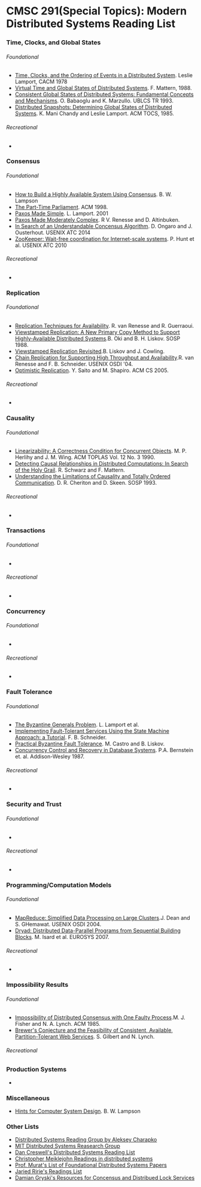 # CMSC 291(Special Topics): Modern Distributed Systems Reading List

### Time, Clocks, and Global States
###### Foundational
* [Time, Clocks, and the Ordering of Events in a Distributed System](https://lamport.azurewebsites.net/pubs/time-clocks.pdf). Leslie Lamport, CACM 1978
* [Virtual Time and Global States of Distributed Systems](https://pages.cs.wisc.edu/~remzi/Classes/739/Fall2016/Papers/mattern89.pdf). F. Mattern, 1988.
* [Consistent Global States of Distributed Systems: Fundamental Concepts and Mechanisms](https://www.cs.utexas.edu/users/lorenzo/corsi/cs380d/papers/chapt4.pdf). O. Babaoglu and K. Marzullo. UBLCS TR 1993.
* [Distributed Snapshots: Determining Global States of Distributed Systems](https://lamport.azurewebsites.net/pubs/chandy.pdf). K. Mani Chandy and Leslie Lamport. ACM TOCS, 1985. 

###### Recreational
* 
 
### Consensus
###### Foundational
* [How to Build a Highly Available System Using Consensus](https://citeseerx.ist.psu.edu/viewdoc/download?doi=10.1.1.61.8330&rep=rep1&type=pdf). B. W. Lampson
* [The Part-Time Parliament](https://lamport.azurewebsites.net/pubs/lamport-paxos.pdf). ACM 1998.
* [Paxos Made Simple](https://lamport.azurewebsites.net/pubs/paxos-simple.pdf). L. Lamport. 2001
* [Paxos Made Moderately Complex](https://www.cs.cornell.edu/courses/cs7412/2011sp/paxos.pdf). R V. Renesse and D. Altinbuken.
* [In Search of an Understandable Concensus Algorithm](https://web.stanford.edu/~ouster/cgi-bin/papers/raft-atc14). D. Ongaro and J. Ousterhout. USENIX ATC 2014
* [ZooKeeper: Wait-free coordination for Internet-scale systems](https://static.usenix.org/event/usenix10/tech/full_papers/Hunt.pdf). P. Hunt et al. USENIX ATC 2010
###### Recreational
* 

### Replication
###### Foundational
* [Replication Techniques for Availability](https://www.researchgate.net/publication/221029788_Replication_Techniques_for_Availability). R. van Renesse and R. Guerraoui. 
* [Viewstamped Replication: A New Primary Copy Method to Support Highly-Available Distributed Systems](https://pmg.csail.mit.edu/papers/vr.pdf).B. Oki and B. H. Liskov. SOSP 1988.
* [Viewstamped Replication Revisited](https://pmg.csail.mit.edu/papers/vr-revisited.pdf).B. Liskov and J. Cowling.
* [Chain Replication for Supporting High Throughput and Availability](https://www.usenix.org/legacy/event/osdi04/tech/full_papers/renesse/renesse.pdf).R. van Renesse and F. B. Schneider. USENIX OSDI '04. 
* [Optimistic Replication](https://pages.lip6.fr/Marc.Shapiro/papers/Optimistic_Replication_Computing_Surveys_2005-03_cameraready.pdf). Y. Saito and M. Shapiro. ACM CS 2005.

###### Recreational
* 


### Causality
###### Foundational
* [Linearizability: A Correctness Condition for Concurrent Objects](https://cs.brown.edu/~mph/HerlihyW90/p463-herlihy.pdf). M. P. Herlihy and J. M. Wing. ACM TOPLAS Vol. 12 No. 3 1990.
* [Detecting Causal Relationships in Distributed Computations: In Search of the Holy Grail](https://www.vs.inf.ethz.ch/publ/papers/holygrail.pdf). R. Schwarz and F. Mattern. 
* [Understanding the Limitations of Causality and Totally Ordered Communication](https://www.cs.rice.edu/~alc/comp520/papers/Cheriton_Skeen.pdf). D. R. Cheriton and D. Skeen. SOSP 1993.

###### Recreational
*

### Transactions
###### Foundational
*

###### Recreational
*

### Concurrency
###### Foundational
*
###### Recreational
*

### Fault Tolerance
###### Foundational
* [The Byzantine Generals Problem](https://www.cs.cornell.edu/courses/cs614/2004sp/papers/LSP82.pdf). L. Lamport et al. 
* [Implementing Fault-Tolerant Services Using the State Machine Approach: a Tutorial](https://www.cs.cornell.edu/fbs/publications/SMSurvey.pdf). F. B. Schneider.
* [Practical Byzantine Fault Tolerance](https://pmg.csail.mit.edu/papers/osdi99.pdf). M. Castro and B. Liskov. 
* [Concurrency Control and Recovery in Database Systems](https://courses.cs.washington.edu/courses/cse551/09au/papers/CSE550BHG-Ch7.pdf). P.A. Bernstein et. al. Addison-Wesley 1987.
###### Recreational
*


### Security and Trust
###### Foundational
*
###### Recreational
*

### Programming/Computation Models
###### Foundational
* [MapReduce: Simplified Data Processing on Large Clusters](https://static.googleusercontent.com/media/research.google.com/en//archive/mapreduce-osdi04.pdf).J. Dean and S. GHemawat. USENIX OSDI 2004.
* [Dryad: Distributed Data-Parallel Programs from Sequential Building Blocks](https://www.microsoft.com/en-us/research/wp-content/uploads/2007/03/eurosys07.pdf). M. Isard et al. EUROSYS 2007.


###### Recreational
*

### Impossibility Results
###### Foundational
* [Impossibility of Distributed Consensus with One Faulty Process](https://groups.csail.mit.edu/tds/papers/Lynch/jacm85.pdf).M. J. Fisher and N. A. Lynch. ACM 1985.
* [Brewer's Conjecture and the Feasibility of Consistent, Available, Partition-Tolerant Web Services](https://users.ece.cmu.edu/~adrian/731-sp04/readings/GL-cap.pdf). S. Gilbert and N. Lynch.
###### Recreational

### Production Systems
*


### Miscellaneous
* [Hints for Computer System Design](https://www.microsoft.com/en-us/research/wp-content/uploads/2016/02/acrobat-17.pdf). B. W. Lampson

### Other Lists
* [Distributed Systems Reading Group by Aleksey Charapko](http://charap.co/category/reading-group/)
* [MIT Distributed Systems Reasearch Group](http://dsrg.pdos.csail.mit.edu/papers/)
* [Dan Creswell's Distributed Systems Reading List](https://dancres.github.io/Pages/)
* [Christopher Meiklejohn Readings in distributed systems](http://christophermeiklejohn.com/distributed/systems/2013/07/12/readings-in-distributed-systems.html)
* [Prof. Murat's List of Foundational Distributed Systems Papers](https://muratbuffalo.blogspot.com/2021/02/foundational-distributed-systems-papers.html) 
* [Jaried Ririe's Readings List](https://backendology.com/2018/09/10/distributed-systems-course-reading-list/)
* [Damian Gryski's Resources for Concensus and Distribued Lock Services](https://github.com/dgryski/awesome-consensus)
